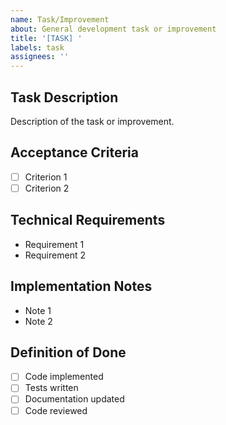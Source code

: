 ```yaml
---
name: Task/Improvement
about: General development task or improvement
title: '[TASK] '
labels: task
assignees: ''
---
```


## Task Description

Description of the task or improvement.

## Acceptance Criteria

- [ ] Criterion 1
- [ ] Criterion 2

## Technical Requirements

- Requirement 1
- Requirement 2

## Implementation Notes

- Note 1
- Note 2

## Definition of Done

- [ ] Code implemented
- [ ] Tests written
- [ ] Documentation updated
- [ ] Code reviewed

